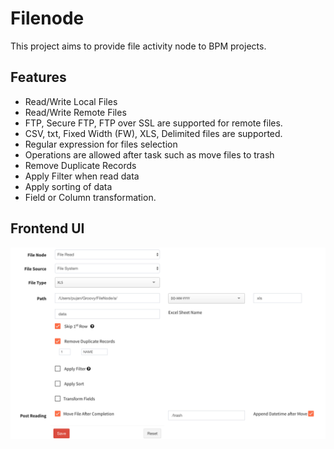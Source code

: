 # Filenode

This project aims to provide file activity node to BPM projects. 


## Features
* Read/Write Local Files
* Read/Write Remote Files
* FTP, Secure FTP, FTP over SSL are supported for remote files.
* CSV, txt, Fixed Width (FW), XLS, Delimited files are supported.
* Regular expression for files selection
* Operations are allowed after task such as move files to trash 
* Remove Duplicate Records
* Apply Filter when read data
* Apply sorting of data
* Field or Column transformation.

## Frontend UI
<img src="resources/images/image.png">
